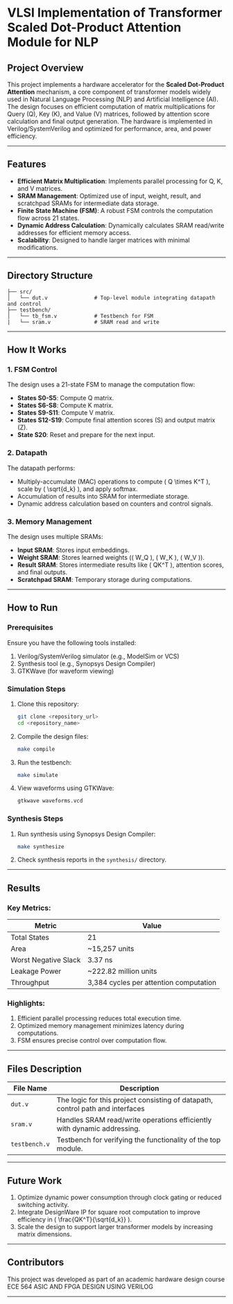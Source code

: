 # VLSI Implementation of Transformer Scaled Dot-Product Attention Module for NLP


## Project Overview
This project implements a hardware accelerator for the **Scaled Dot-Product Attention** mechanism, a core component of transformer models widely used in Natural Language Processing (NLP) and Artificial Intelligence (AI). The design focuses on efficient computation of matrix multiplications for Query (Q), Key (K), and Value (V) matrices, followed by attention score calculation and final output generation. The hardware is implemented in Verilog/SystemVerilog and optimized for performance, area, and power efficiency.

---

## Features
- **Efficient Matrix Multiplication**: Implements parallel processing for Q, K, and V matrices.
- **SRAM Management**: Optimized use of input, weight, result, and scratchpad SRAMs for intermediate data storage.
- **Finite State Machine (FSM)**: A robust FSM controls the computation flow across 21 states.
- **Dynamic Address Calculation**: Dynamically calculates SRAM read/write addresses for efficient memory access.
- **Scalability**: Designed to handle larger matrices with minimal modifications.

---

## Directory Structure
```
├── src/
│   └── dut.v               # Top-level module integrating datapath and control
├── testbench/
│   └── tb_fsm.v            # Testbench for FSM
|   └── sram.v              # SRAM read and write
```

---

## How It Works

### 1. FSM Control
The design uses a 21-state FSM to manage the computation flow:
- **States S0-S5**: Compute Q matrix.
- **States S6-S8**: Compute K matrix.
- **States S9-S11**: Compute V matrix.
- **States S12-S19**: Compute final attention scores (S) and output matrix (Z).
- **State S20**: Reset and prepare for the next input.

### 2. Datapath
The datapath performs:
- Multiply-accumulate (MAC) operations to compute \( Q \times K^T \), scale by \( \sqrt{d_k} \), and apply softmax.
- Accumulation of results into SRAM for intermediate storage.
- Dynamic address calculation based on counters and control signals.

### 3. Memory Management
The design uses multiple SRAMs:
- **Input SRAM**: Stores input embeddings.
- **Weight SRAM**: Stores learned weights (\( W_Q \), \( W_K \), \( W_V \)).
- **Result SRAM**: Stores intermediate results like \( QK^T \), attention scores, and final outputs.
- **Scratchpad SRAM**: Temporary storage during computations.

---

## How to Run

### Prerequisites
Ensure you have the following tools installed:
1. Verilog/SystemVerilog simulator (e.g., ModelSim or VCS)
2. Synthesis tool (e.g., Synopsys Design Compiler)
3. GTKWave (for waveform viewing)

### Simulation Steps
1. Clone this repository:
   ```bash
   git clone <repository_url>
   cd <repository_name>
   ```
2. Compile the design files:
   ```bash
   make compile
   ```
3. Run the testbench:
   ```bash
   make simulate
   ```
4. View waveforms using GTKWave:
   ```bash
   gtkwave waveforms.vcd
   ```

### Synthesis Steps
1. Run synthesis using Synopsys Design Compiler:
   ```bash
   make synthesize
   ```
2. Check synthesis reports in the `synthesis/` directory.

---

## Results

### Key Metrics:
| Metric               | Value                     |
|----------------------|---------------------------|
| Total States         | 21                        |
| Area                 | ~15,257 units            |
| Worst Negative Slack | 3.37 ns                   |
| Leakage Power        | ~222.82 million units     |
| Throughput           | 3,384 cycles per attention computation |

### Highlights:
1. Efficient parallel processing reduces total execution time.
2. Optimized memory management minimizes latency during computations.
3. FSM ensures precise control over computation flow.

---

## Files Description

| File Name             | Description                                                                   |
|-----------------------|-------------------------------------------------------------------------------|
| `dut.v`               | The logic for this project consisting of datapath, control path and interfaces|
| `sram.v`              | Handles SRAM read/write operations efficiently with dynamic addressing.       |
| `testbench.v`         | Testbench for verifying the functionality of the top module.                  |

---

## Future Work

1. Optimize dynamic power consumption through clock gating or reduced switching activity.
2. Integrate DesignWare IP for square root computation to improve efficiency in \( \frac{QK^T}{\sqrt{d_k}} \).
3. Scale the design to support larger transformer models by increasing matrix dimensions.

---

## Contributors

This project was developed as part of an academic hardware design course ECE 564 ASIC AND FPGA DESIGN USING VERILOG

---
